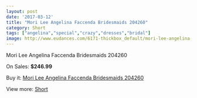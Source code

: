 ```yaml
---
layout: post
date: '2017-03-12'
title: "Mori Lee Angelina Faccenda Bridesmaids 204260"
category: Short
tags: ["angelina","special","crazy","dresses","bridal"]
image: http://www.eudances.com/6171-thickbox_default/mori-lee-angelina-faccenda-bridesmaids-204260.jpg
---
```

Mori Lee Angelina Faccenda Bridesmaids 204260

On Sales: **$246.99**
<a href="https://www.eudances.com/en/short/2208-mori-lee-angelina-faccenda-bridesmaids-204260.html"><amp-img layout="responsive" width="600" height="600" src="//www.eudances.com/6171-thickbox_default/mori-lee-angelina-faccenda-bridesmaids-204260.jpg" alt="Mori Lee Angelina Faccenda Bridesmaids 204260 0" /></a>
<a href="https://www.eudances.com/en/short/2208-mori-lee-angelina-faccenda-bridesmaids-204260.html"><amp-img layout="responsive" width="600" height="600" src="//www.eudances.com/6174-thickbox_default/mori-lee-angelina-faccenda-bridesmaids-204260.jpg" alt="Mori Lee Angelina Faccenda Bridesmaids 204260 1" /></a>
<a href="https://www.eudances.com/en/short/2208-mori-lee-angelina-faccenda-bridesmaids-204260.html"><amp-img layout="responsive" width="600" height="600" src="//www.eudances.com/6173-thickbox_default/mori-lee-angelina-faccenda-bridesmaids-204260.jpg" alt="Mori Lee Angelina Faccenda Bridesmaids 204260 2" /></a>
<a href="https://www.eudances.com/en/short/2208-mori-lee-angelina-faccenda-bridesmaids-204260.html"><amp-img layout="responsive" width="600" height="600" src="//www.eudances.com/6172-thickbox_default/mori-lee-angelina-faccenda-bridesmaids-204260.jpg" alt="Mori Lee Angelina Faccenda Bridesmaids 204260 3" /></a>

Buy it: [Mori Lee Angelina Faccenda Bridesmaids 204260](https://www.eudances.com/en/short/2208-mori-lee-angelina-faccenda-bridesmaids-204260.html "Mori Lee Angelina Faccenda Bridesmaids 204260")

View more: [Short](https://www.eudances.com/en/25-short "Short")